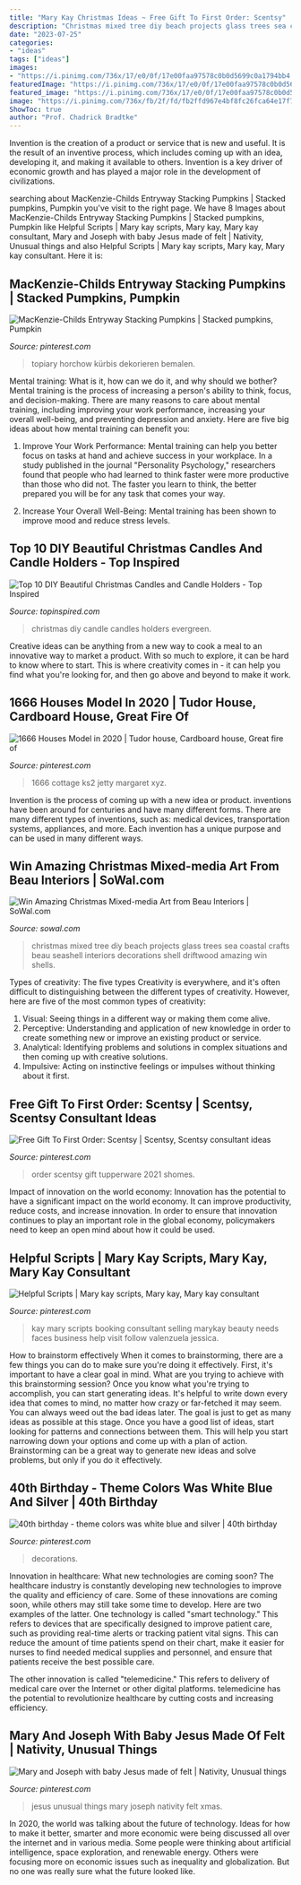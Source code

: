 ```yaml
---
title: "Mary Kay Christmas Ideas ~ Free Gift To First Order: Scentsy"
description: "Christmas mixed tree diy beach projects glass trees sea coastal crafts beau seashell interiors decorations shell driftwood amazing win shells"
date: "2023-07-25"
categories:
- "ideas"
tags: ["ideas"]
images:
- "https://i.pinimg.com/736x/17/e0/0f/17e00faa97578c0b0d5699c0a1794bb4.jpg"
featuredImage: "https://i.pinimg.com/736x/17/e0/0f/17e00faa97578c0b0d5699c0a1794bb4.jpg"
featured_image: "https://i.pinimg.com/736x/17/e0/0f/17e00faa97578c0b0d5699c0a1794bb4.jpg"
image: "https://i.pinimg.com/736x/fb/2f/fd/fb2ffd967e4bf8fc26fca64e17f70143.jpg"
ShowToc: true
author: "Prof. Chadrick Bradtke"
---
```



Invention is the creation of a product or service that is new and useful. It is the result of an inventive process, which includes coming up with an idea, developing it, and making it available to others. Invention is a key driver of economic growth and has played a major role in the development of civilizations.

	

		
searching about MacKenzie-Childs Entryway Stacking Pumpkins | Stacked pumpkins, Pumpkin you've visit to the right page. We have 8 Images about MacKenzie-Childs Entryway Stacking Pumpkins | Stacked pumpkins, Pumpkin like Helpful Scripts | Mary kay scripts, Mary kay, Mary kay consultant, Mary and Joseph with baby Jesus made of felt | Nativity, Unusual things and also Helpful Scripts | Mary kay scripts, Mary kay, Mary kay consultant. Here it is:
		
    
## MacKenzie-Childs Entryway Stacking Pumpkins | Stacked Pumpkins, Pumpkin

<img loading=lazy src="https://i.pinimg.com/736x/e7/4d/d6/e74dd67dc9451f50222a20b4043103a9--entryway-pumpkins.jpg" onerror="this.onerror=null;this.src='https://tse1.mm.bing.net/th?id=OIP.Ohn1RhNgpVpoy62x4UNz_gHaJQ&amp;pid=15.1';" alt="MacKenzie-Childs Entryway Stacking Pumpkins | Stacked pumpkins, Pumpkin">

_Source: pinterest.com_

>topiary horchow kürbis dekorieren bemalen. 

	

Mental training: What is it, how can we do it, and why should we bother?
Mental training is the process of increasing a person's ability to think, focus, and decision-making. There are many reasons to care about mental training, including improving your work performance, increasing your overall well-being, and preventing depression and anxiety. Here are five big ideas about how mental training can benefit you:
1. Improve Your Work Performance: Mental training can help you better focus on tasks at hand and achieve success in your workplace. In a study published in the journal "Personality Psychology," researchers found that people who had learned to think faster were more productive than those who did not. The faster you learn to think, the better prepared you will be for any task that comes your way.

2. Increase Your Overall Well-Being: Mental training has been shown to improve mood and reduce stress levels.

    
## Top 10 DIY Beautiful Christmas Candles And Candle Holders - Top Inspired

<img loading=lazy src="https://www.topinspired.com/wp-content/uploads/2013/12/DIY-Beautiful-Christmas-Candels_08.jpg" onerror="this.onerror=null;this.src='https://tse1.mm.bing.net/th?id=OIP.Q4Opb5SYswVG2x4SNVkI3wHaJ3&amp;pid=15.1';" alt="Top 10 DIY Beautiful Christmas Candles and Candle Holders - Top Inspired">

_Source: topinspired.com_

>christmas diy candle candles holders evergreen. 

	

Creative ideas can be anything from a new way to cook a meal to an innovative way to market a product. With so much to explore, it can be hard to know where to start. This is where creativity comes in - it can help you find what you're looking for, and then go above and beyond to make it work.

    
## 1666 Houses Model In 2020 | Tudor House, Cardboard House, Great Fire Of

<img loading=lazy src="https://i.pinimg.com/736x/17/e0/0f/17e00faa97578c0b0d5699c0a1794bb4.jpg" onerror="this.onerror=null;this.src='https://tse3.mm.bing.net/th?id=OIP.ILrADqpVWyFdUQKK33YvggHaNK&amp;pid=15.1';" alt="1666 Houses Model in 2020 | Tudor house, Cardboard house, Great fire of">

_Source: pinterest.com_

>1666 cottage ks2 jetty margaret xyz. 

	

Invention is the process of coming up with a new idea or product. inventions have been around for centuries and have many different forms. There are many different types of inventions, such as: medical devices, transportation systems, appliances, and more. Each invention has a unique purpose and can be used in many different ways.

    
## Win Amazing Christmas Mixed-media Art From Beau Interiors | SoWal.com

<img loading=lazy src="http://sowal.com/sites/default/files/styles/_bohr-body-image-full-width/public/beau-tree-600.jpg" onerror="this.onerror=null;this.src='https://tse4.mm.bing.net/th?id=OIP.yzkzDp_aqVuF7Cxis_pjcAHaKZ&amp;pid=15.1';" alt="Win Amazing Christmas Mixed-media Art from Beau Interiors | SoWal.com">

_Source: sowal.com_

>christmas mixed tree diy beach projects glass trees sea coastal crafts beau seashell interiors decorations shell driftwood amazing win shells. 

	

Types of creativity: The five types
Creativity is everywhere, and it's often difficult to distinguishing between the different types of creativity. However, here are five of the most common types of creativity:
1. Visual: Seeing things in a different way or making them come alive.
2. Perceptive: Understanding and application of new knowledge in order to create something new or improve an existing product or service. 
3. Analytical: Identifying problems and solutions in complex situations and then coming up with creative solutions. 
4. Impulsive: Acting on instinctive feelings or impulses without thinking about it first. 

    
## Free Gift To First Order: Scentsy | Scentsy, Scentsy Consultant Ideas

<img loading=lazy src="https://i.pinimg.com/736x/fb/2f/fd/fb2ffd967e4bf8fc26fca64e17f70143.jpg" onerror="this.onerror=null;this.src='https://tse2.mm.bing.net/th?id=OIP.63hroxy518Dv3N_CBvM-QwHaHb&amp;pid=15.1';" alt="Free Gift To First Order: Scentsy | Scentsy, Scentsy consultant ideas">

_Source: pinterest.com_

>order scentsy gift tupperware 2021 shomes. 

	

Impact of innovation on the world economy:
Innovation has the potential to have a significant impact on the world economy. It can improve productivity, reduce costs, and increase innovation. In order to ensure that innovation continues to play an important role in the global economy, policymakers need to keep an open mind about how it could be used.

    
## Helpful Scripts | Mary Kay Scripts, Mary Kay, Mary Kay Consultant

<img loading=lazy src="https://i.pinimg.com/736x/4c/41/ca/4c41cad2d45b7e9ab11bb0a027ab68e4.jpg" onerror="this.onerror=null;this.src='https://tse1.mm.bing.net/th?id=OIP.eFCANehqUDxa6dYeHiXDrgHaLH&amp;pid=15.1';" alt="Helpful Scripts | Mary kay scripts, Mary kay, Mary kay consultant">

_Source: pinterest.com_

>kay mary scripts booking consultant selling marykay beauty needs faces business help visit follow valenzuela jessica. 

	

How to brainstorm effectively
When it comes to brainstorming, there are a few things you can do to make sure you're doing it effectively. First, it's important to have a clear goal in mind. What are you trying to achieve with this brainstorming session? Once you know what you're trying to accomplish, you can start generating ideas. It's helpful to write down every idea that comes to mind, no matter how crazy or far-fetched it may seem. You can always weed out the bad ideas later. The goal is just to get as many ideas as possible at this stage. Once you have a good list of ideas, start looking for patterns and connections between them. This will help you start narrowing down your options and come up with a plan of action. Brainstorming can be a great way to generate new ideas and solve problems, but only if you do it effectively.

    
## 40th Birthday - Theme Colors Was White Blue And Silver | 40th Birthday

<img loading=lazy src="https://i.pinimg.com/736x/8c/54/dd/8c54ddc935a6fc93dd919142377be5af--th-birthday-themes-blue-and.jpg" onerror="this.onerror=null;this.src='https://tse2.mm.bing.net/th?id=OIP.iOgoRzZ-AnQcRuOZ3180fAHaJ4&amp;pid=15.1';" alt="40th birthday - theme colors was white blue and silver | 40th birthday">

_Source: pinterest.com_

>decorations. 

	

Innovation in healthcare: What new technologies are coming soon?
The healthcare industry is constantly developing new technologies to improve the quality and efficiency of care. Some of these innovations are coming soon, while others may still take some time to develop. Here are two examples of the latter. 
One technology is called "smart technology." This refers to devices that are specifically designed to improve patient care, such as providing real-time alerts or tracking patient vital signs. This can reduce the amount of time patients spend on their chart, make it easier for nurses to find needed medical supplies and personnel, and ensure that patients receive the best possible care. 

The other innovation is called "telemedicine." This refers to delivery of medical care over the Internet or other digital platforms. telemedicine has the potential to revolutionize healthcare by cutting costs and increasing efficiency.

    
## Mary And Joseph With Baby Jesus Made Of Felt | Nativity, Unusual Things

<img loading=lazy src="https://i.pinimg.com/736x/46/59/56/46595644182a1d1749d226d0084b3be8--unusual-things-baby-jesus.jpg" onerror="this.onerror=null;this.src='https://tse3.mm.bing.net/th?id=OIP.lsClE19HWokd-uU2vgHENgHaJ7&amp;pid=15.1';" alt="Mary and Joseph with baby Jesus made of felt | Nativity, Unusual things">

_Source: pinterest.com_

>jesus unusual things mary joseph nativity felt xmas. 

	

In 2020, the world was talking about the future of technology. Ideas for how to make it better, smarter and more economic were being discussed all over the internet and in various media. Some people were thinking about artificial intelligence, space exploration, and renewable energy. Others were focusing more on economic issues such as inequality and globalization. But no one was really sure what the future looked like.

